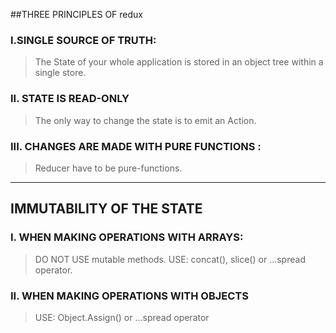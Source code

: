##THREE PRINCIPLES OF redux

### I.SINGLE SOURCE OF TRUTH:
> The State of your whole application is stored in an object tree within a single store.

### II. STATE IS READ-ONLY
> The only way to change the state is to emit an Action.

### III. CHANGES ARE MADE WITH PURE FUNCTIONS :
> Reducer have to be pure-functions.

---

## IMMUTABILITY OF THE STATE

### I. WHEN MAKING OPERATIONS WITH ARRAYS:
> DO NOT USE mutable methods.
> USE: concat(), slice() or ...spread operator.

### II. WHEN MAKING OPERATIONS WITH OBJECTS
> USE: Object.Assign() or ...spread operator

